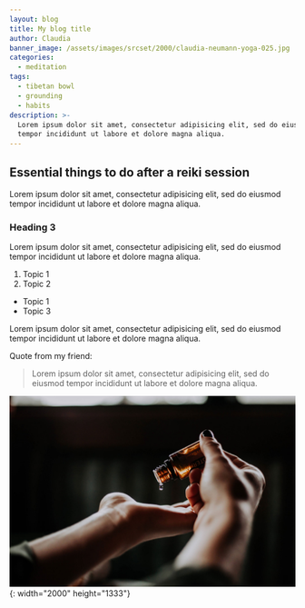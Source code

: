```yaml
---
layout: blog
title: My blog title
author: Claudia
banner_image: /assets/images/srcset/2000/claudia-neumann-yoga-025.jpg
categories:
  - meditation
tags:
  - tibetan bowl
  - grounding
  - habits
description: >-
  Lorem ipsum dolor sit amet, consectetur adipisicing elit, sed do eiusmod
  tempor incididunt ut labore et dolore magna aliqua.
---
```


## Essential things to do after a reiki session

Lorem ipsum dolor sit amet, consectetur adipisicing elit, sed do eiusmod tempor incididunt ut labore et dolore magna aliqua.

### Heading 3

Lorem ipsum dolor sit amet, consectetur adipisicing elit, sed do eiusmod tempor incididunt ut labore et dolore magna aliqua.

1. Topic 1
2. Topic 2

* Topic 1
* Topic 3

Lorem ipsum dolor sit amet, consectetur adipisicing elit, sed do eiusmod tempor incididunt ut labore et dolore magna aliqua.

Quote from my friend:

> Lorem ipsum dolor sit amet, consectetur adipisicing elit, sed do eiusmod tempor incididunt ut labore et dolore magna aliqua.

![](/assets/images/srcset/2000/christin-hume-unsplash.jpg){: width="2000" height="1333"}